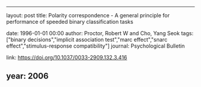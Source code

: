 ---
layout: post
title: Polarity correspondence - A general principle for performance of speeded binary classification tasks

date: 1996-01-01 00:00
author: Proctor, Robert W and Cho, Yang Seok
tags: ["binary decisions","implicit association test","marc effect","snarc effect","stimulus-response compatibility"]
journal: Psychological Bulletin

link: https://doi.org/10.1037/0033-2909.132.3.416

year: 2006
----